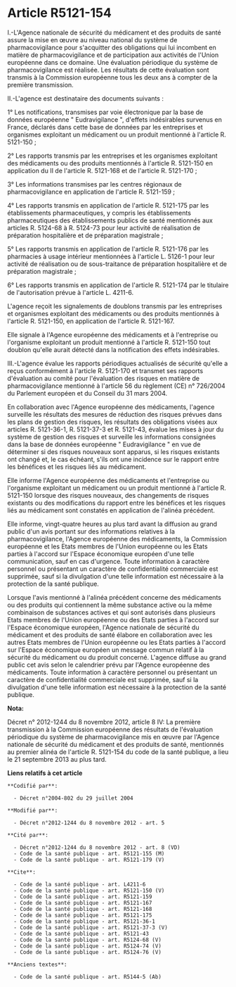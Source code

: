 # Article R5121-154

I.-L'Agence nationale de sécurité du médicament et des produits de santé assure la mise en œuvre au niveau national du
système de pharmacovigilance pour s'acquitter des obligations qui lui incombent en matière de pharmacovigilance et de
participation aux activités de l'Union européenne dans ce domaine. Une évaluation périodique du système de pharmacovigilance
est réalisée. Les résultats de cette évaluation sont transmis à la Commission européenne tous les deux ans à compter de la
première transmission. 

II.-L'agence est destinataire des documents suivants : 

1° Les notifications, transmises par voie électronique par la base de données européenne " Eudravigilance ", d'effets
indésirables survenus en France, déclarés dans cette base de données par les entreprises et organismes exploitant un
médicament ou un produit mentionné à l'article R. 5121-150 ; 

2° Les rapports transmis par les entreprises et les organismes exploitant des médicaments ou des produits mentionnés à
l'article R. 5121-150 en application du II de l'article R. 5121-168 et de l'article R. 5121-170 ; 

3° Les informations transmises par les centres régionaux de pharmacovigilance en application de l'article R. 5121-159 ; 

4° Les rapports transmis en application de l'article R. 5121-175 par les établissements pharmaceutiques, y compris les
établissements pharmaceutiques des établissements publics de santé mentionnés aux articles R. 5124-68 à R. 5124-73 pour leur
activité de réalisation de préparation hospitalière et de préparation magistrale ; 

5° Les rapports transmis en application de l'article R. 5121-176 par les pharmacies à usage intérieur mentionnées à l'article
L. 5126-1 pour leur activité de réalisation ou de sous-traitance de préparation hospitalière et de préparation magistrale ; 

6° Les rapports transmis en application de l'article R. 5121-174 par le titulaire de l'autorisation prévue à l'article L.
4211-6. 

L'agence reçoit les signalements de doublons transmis par les entreprises et organismes exploitant des médicaments ou des
produits mentionnés à l'article R. 5121-150, en application de l'article R. 5121-167. 

Elle signale à l'Agence européenne des médicaments et à l'entreprise ou l'organisme exploitant un produit mentionné à
l'article R. 5121-150 tout doublon qu'elle aurait détecté dans la notification des effets indésirables. 

III.-L'agence évalue les rapports périodiques actualisés de sécurité qu'elle a reçus conformément à l'article R. 5121-170 et
transmet ses rapports d'évaluation au comité pour l'évaluation des risques en matière de pharmacovigilance mentionné à
l'article 56 du règlement (CE) n° 726/2004 du Parlement européen et du Conseil du 31 mars 2004. 

En collaboration avec l'Agence européenne des médicaments, l'agence surveille les résultats des mesures de réduction des
risques prévues dans les plans de gestion des risques, les résultats des obligations visées aux articles R. 5121-36-1, R.
5121-37-3 et R. 5121-43, évalue les mises à jour du système de gestion des risques et surveille les informations consignées
dans la base de données européenne " Eudravigilance " en vue de déterminer si des risques nouveaux sont apparus, si les
risques existants ont changé et, le cas échéant, s'ils ont une incidence sur le rapport entre les bénéfices et les risques
liés au médicament. 

Elle informe l'Agence européenne des médicaments et l'entreprise ou l'organisme exploitant un médicament ou un produit
mentionné à l'article R. 5121-150 lorsque des risques nouveaux, des changements de risques existants ou des modifications du
rapport entre les bénéfices et les risques liés au médicament sont constatés en application de l'alinéa précédent. 

Elle informe, vingt-quatre heures au plus tard avant la diffusion au grand public d'un avis portant sur des informations
relatives à la pharmacovigilance, l'Agence européenne des médicaments, la Commission européenne et les Etats membres de
l'Union européenne ou les Etats parties à l'accord sur l'Espace économique européen d'une telle communication, sauf en cas
d'urgence. Toute information à caractère personnel ou présentant un caractère de confidentialité commerciale est supprimée,
sauf si la divulgation d'une telle information est nécessaire à la protection de la santé publique. 

Lorsque l'avis mentionné à l'alinéa précédent concerne des médicaments ou des produits qui contiennent la même substance
active ou la même combinaison de substances actives et qui sont autorisés dans plusieurs Etats membres de l'Union européenne
ou des Etats parties à l'accord sur l'Espace économique européen, l'Agence nationale de sécurité du médicament et des
produits de santé élabore en collaboration avec les autres Etats membres de l'Union européenne ou les Etats parties à
l'accord sur l'Espace économique européen un message commun relatif à la sécurité du médicament ou du produit concerné.
L'agence diffuse au grand public cet avis selon le calendrier prévu par l'Agence européenne des médicaments. Toute
information à caractère personnel ou présentant un caractère de confidentialité commerciale est supprimée, sauf si la
divulgation d'une telle information est nécessaire à la protection de la santé publique.

**Nota:**

Décret n° 2012-1244 du 8 novembre 2012, article 8 IV: La première transmission à la Commission européenne des résultats de
l'évaluation périodique du système de pharmacovigilance mis en œuvre par l'Agence nationale de sécurité du médicament et des
produits de santé, mentionnés au premier alinéa de l'article R. 5121-154 du code de la santé publique, a lieu le 21 septembre
2013 au plus tard.

**Liens relatifs à cet article**

	**Codifié par**:

	  - Décret n°2004-802 du 29 juillet 2004

	**Modifié par**:

	  - Décret n°2012-1244 du 8 novembre 2012 - art. 5

	**Cité par**:

	  - Décret n°2012-1244 du 8 novembre 2012 - art. 8 (VD)
	  - Code de la santé publique - art. R5121-155 (M)
	  - Code de la santé publique - art. R5121-179 (V)

	**Cite**:

	  - Code de la santé publique - art. L4211-6
	  - Code de la santé publique - art. R5121-150 (V)
	  - Code de la santé publique - art. R5121-159
	  - Code de la santé publique - art. R5121-167
	  - Code de la santé publique - art. R5121-168
	  - Code de la santé publique - art. R5121-175
	  - Code de la santé publique - art. R5121-36-1
	  - Code de la santé publique - art. R5121-37-3 (V)
	  - Code de la santé publique - art. R5121-43
	  - Code de la santé publique - art. R5124-68 (V)
	  - Code de la santé publique - art. R5124-74 (V)
	  - Code de la santé publique - art. R5124-76 (V)

	**Anciens textes**:

	  - Code de la santé publique - art. R5144-5 (Ab)
